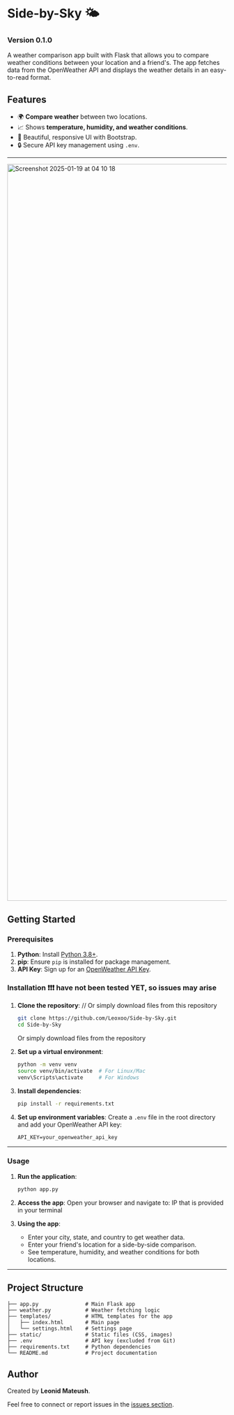 # Side-by-Sky 🌤️
### Version 0.1.0

A weather comparison app built with Flask that allows you to compare weather conditions between your location and a friend's. The app fetches data from the OpenWeather API and displays the weather details in an easy-to-read format.

## Features
- 🌍 **Compare weather** between two locations.
- 📈 Shows **temperature, humidity, and weather conditions**.
- 🎨 Beautiful, responsive UI with Bootstrap.
- 🔒 Secure API key management using `.env`.

---
<img width="1688" alt="Screenshot 2025-01-19 at 04 10 18" src="https://github.com/user-attachments/assets/c3125aaf-7096-4413-abc7-ec157c37c15a" />

## Getting Started

### Prerequisites
1. **Python**: Install [Python 3.8+](https://www.python.org/downloads/).
2. **pip**: Ensure `pip` is installed for package management.
3. **API Key**: Sign up for an [OpenWeather API Key](https://home.openweathermap.org/api_keys).

### Installation ❗❗❗ have not been tested YET, so issues may arise
1. **Clone the repository**: // Or simply download files from this repository
   ```bash
   git clone https://github.com/Leoxoo/Side-by-Sky.git
   cd Side-by-Sky
   ```
    Or simply download files from the repository

2. **Set up a virtual environment**:
   ```bash
   python -m venv venv
   source venv/bin/activate  # For Linux/Mac
   venv\Scripts\activate     # For Windows
   ```

3. **Install dependencies**:
   ```bash
   pip install -r requirements.txt
   ```

4. **Set up environment variables**:
   Create a `.env` file in the root directory and add your OpenWeather API key:
   ```
   API_KEY=your_openweather_api_key
   ```

---

### Usage
1. **Run the application**:
   ```bash
   python app.py
   ```

2. **Access the app**:
   Open your browser and navigate to: IP that is provided in your terminal

3. **Using the app**:
   - Enter your city, state, and country to get weather data.
   - Enter your friend's location for a side-by-side comparison.
   - See temperature, humidity, and weather conditions for both locations.

---


## Project Structure
```
├── app.py               # Main Flask app
├── weather.py           # Weather fetching logic
├── templates/           # HTML templates for the app
│   ├── index.html       # Main page
│   └── settings.html    # Settings page
├── static/              # Static files (CSS, images)
├── .env                 # API key (excluded from Git)
├── requirements.txt     # Python dependencies
└── README.md            # Project documentation
```

## Author
Created by **Leonid Mateush**.

Feel free to connect or report issues in the [issues section](https://github.com/yourusername/side-by-sky/issues).
